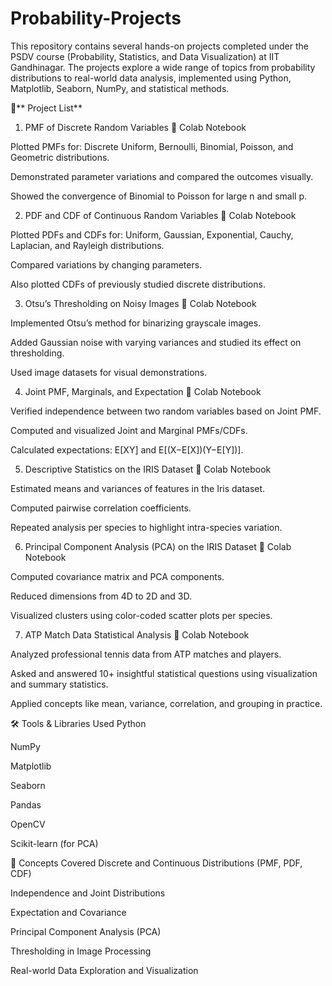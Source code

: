 # Probability-Projects
This repository contains several hands-on projects completed under the PSDV course (Probability, Statistics, and Data Visualization) at IIT Gandhinagar. The projects explore a wide range of topics from probability distributions to real-world data analysis, implemented using Python, Matplotlib, Seaborn, NumPy, and statistical methods.

📂** Project List**
1. PMF of Discrete Random Variables
🔗 Colab Notebook

Plotted PMFs for: Discrete Uniform, Bernoulli, Binomial, Poisson, and Geometric distributions.

Demonstrated parameter variations and compared the outcomes visually.

Showed the convergence of Binomial to Poisson for large n and small p.

2. PDF and CDF of Continuous Random Variables
🔗 Colab Notebook

Plotted PDFs and CDFs for: Uniform, Gaussian, Exponential, Cauchy, Laplacian, and Rayleigh distributions.

Compared variations by changing parameters.

Also plotted CDFs of previously studied discrete distributions.

3. Otsu’s Thresholding on Noisy Images
🔗 Colab Notebook

Implemented Otsu’s method for binarizing grayscale images.

Added Gaussian noise with varying variances and studied its effect on thresholding.

Used image datasets for visual demonstrations.

4. Joint PMF, Marginals, and Expectation
🔗 Colab Notebook

Verified independence between two random variables based on Joint PMF.

Computed and visualized Joint and Marginal PMFs/CDFs.

Calculated expectations: E[XY] and E[(X−E[X])(Y−E[Y])].

5. Descriptive Statistics on the IRIS Dataset
🔗 Colab Notebook

Estimated means and variances of features in the Iris dataset.

Computed pairwise correlation coefficients.

Repeated analysis per species to highlight intra-species variation.

6. Principal Component Analysis (PCA) on the IRIS Dataset
🔗 Colab Notebook

Computed covariance matrix and PCA components.

Reduced dimensions from 4D to 2D and 3D.

Visualized clusters using color-coded scatter plots per species.

7. ATP Match Data Statistical Analysis
🔗 Colab Notebook

Analyzed professional tennis data from ATP matches and players.

Asked and answered 10+ insightful statistical questions using visualization and summary statistics.

Applied concepts like mean, variance, correlation, and grouping in practice.

🛠️ Tools & Libraries Used
Python

NumPy

Matplotlib

Seaborn

Pandas

OpenCV

Scikit-learn (for PCA)

🧠 Concepts Covered
Discrete and Continuous Distributions (PMF, PDF, CDF)

Independence and Joint Distributions

Expectation and Covariance

Principal Component Analysis (PCA)

Thresholding in Image Processing

Real-world Data Exploration and Visualization

